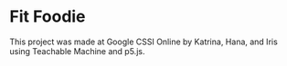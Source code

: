 # Fit Foodie

This project was made at Google CSSI Online by Katrina, Hana, and Iris using Teachable Machine and p5.js.
